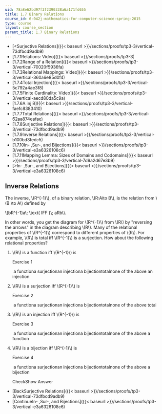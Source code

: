 ```yaml
---
uid: 78a8e62bd97f3f2390338a6a171fd655
title: 1.7 Binary Relations
course_id: 6-042j-mathematics-for-computer-science-spring-2015
type: course
layout: course_section
parent_title: 1.7 Binary Relations
---
```


*   [<Surjective Relations]({{< baseurl >}}/sections/proofs/tp3-3/vertical-73dfbcd9adb9)
*   [1.7.1Relations: Video]({{< baseurl >}}/sections/proofs/tp3-3)
*   [1.7.2Range of a Relation]({{< baseurl >}}/sections/proofs/tp3-3/vertical-70020f5936fa)
*   [1.7.3Relational Mappings: Video]({{< baseurl >}}/sections/proofs/tp3-3/vertical-360a6e85d0f4)
*   [1.7.4Total Injection]({{< baseurl >}}/sections/proofs/tp3-3/vertical-5c792a4ae3f8)
*   [1.7.5Finite Cardinality: Video]({{< baseurl >}}/sections/proofs/tp3-3/vertical-aecd80da5c9a)
*   [1.7.6A inj B]({{< baseurl >}}/sections/proofs/tp3-3/vertical-faefc8383410)
*   [1.7.7Total Relations]({{< baseurl >}}/sections/proofs/tp3-3/vertical-62aa874eafae)
*   [1.7.8Surjective Relations]({{< baseurl >}}/sections/proofs/tp3-3/vertical-73dfbcd9adb9)
*   [1.7.9Inverse Relations]({{< baseurl >}}/sections/proofs/tp3-3/vertical-b100bd3fedc5)
*   [1.7.10In- ,Sur-, and Bijections]({{< baseurl >}}/sections/proofs/tp3-3/vertical-e3a6326108c6)
*   [1.7.11Mapping Lemma: Sizes of Domains and Codomains]({{< baseurl >}}/sections/proofs/tp3-3/vertical-7d9a2d67e3b9)
*   [\>In- ,Sur-, and Bijections]({{< baseurl >}}/sections/proofs/tp3-3/vertical-e3a6326108c6)

Inverse Relations
-----------------

  

The inverse, \\(R^{-1}\\), of a binary relation, \\(R:A\\to B\\), is the relation from \\(B \\to A\\) defined by

\\(bR^{-1}a\\; \\text{ IFF }\\; aRb\\).

In other words, you get the diagram for \\(R^{-1}\\) from \\(R\\) by "reversing the arrows" in the diagram describing \\(R\\). Many of the relational properties of \\(R^{-1}\\) correspond to different properties of \\(R\\). For example, \\(R\\) is total iff \\(R^{-1}\\) is a surjection. How about the following relational properties?

1.  \\(R\\) is a function iff \\(R^{-1}\\) is
    
    Exercise 1
    
    &nbsp;a functiona surjectionan injectiona bijectiontotalnone of the above an injection&nbsp;
    
2.  \\(R\\) is a surjection iff \\(R^{-1}\\) is
    
    Exercise 2
    
    &nbsp;a functiona surjectionan injectiona bijectiontotalnone of the above total&nbsp;
    
3.  \\(R\\) is an injection iff \\(R^{-1}\\) is
    
    Exercise 3
    
    &nbsp;a functiona surjectionan injectiona bijectiontotalnone of the above a function&nbsp;
    
4.  \\(R\\) is a bijection iff \\(R^{-1}\\) is
    
    Exercise 4
    
    &nbsp;a functiona surjectionan injectiona bijectiontotalnone of the above a bijection&nbsp;
    
    CheckShow Answer
    

*   [BackSurjective Relations]({{< baseurl >}}/sections/proofs/tp3-3/vertical-73dfbcd9adb9)
*   [ContinueIn- ,Sur-, and Bijections]({{< baseurl >}}/sections/proofs/tp3-3/vertical-e3a6326108c6)